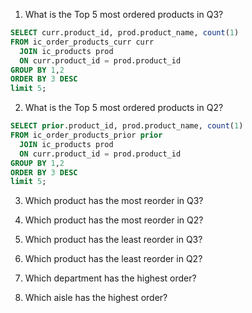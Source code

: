 1. What is the Top 5 most ordered products in Q3?

```sql
SELECT curr.product_id, prod.product_name, count(1)
FROM ic_order_products_curr curr
  JOIN ic_products prod 
  ON curr.product_id = prod.product_id
GROUP BY 1,2
ORDER BY 3 DESC
limit 5;
```

2. What is the Top 5 most ordered products in Q2?
```sql
SELECT prior.product_id, prod.product_name, count(1)
FROM ic_order_products_prior prior
  JOIN ic_products prod 
  ON curr.product_id = prod.product_id
GROUP BY 1,2
ORDER BY 3 DESC
limit 5;
```

3. Which product has the most reorder in Q3?

4. Which product has the most reorder in Q2?

5. Which product has the least reorder in Q3?

6. Which product has the least reorder in Q2?

7. Which department has the highest order?
8. Which aisle has the highest order?

